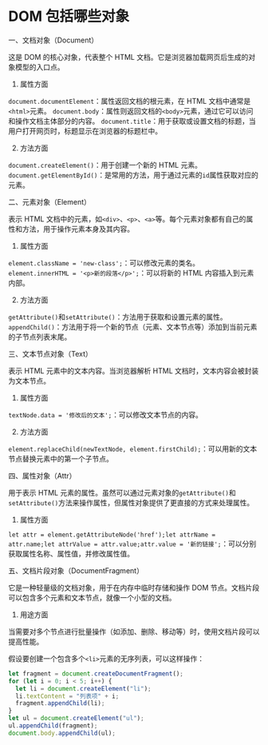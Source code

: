 # DOM 包括哪些对象

一、文档对象（Document）

这是 DOM 的核心对象，代表整个 HTML 文档。它是浏览器加载网页后生成的对象模型的入口点。

1. 属性方面

`document.documentElement`：属性返回文档的根元素，在 HTML 文档中通常是`<html>`元素。
`document.body`：属性则返回文档的`<body>`元素，通过它可以访问和操作文档主体部分的内容。
`document.title`：用于获取或设置文档的标题，当用户打开网页时，标题显示在浏览器的标题栏中。

2. 方法方面

`document.createElement()`：用于创建一个新的 HTML 元素。
`document.getElementById()`：是常用的方法，用于通过元素的`id`属性获取对应的元素。

二、元素对象（Element）

表示 HTML 文档中的元素，如`<div>`、`<p>`、`<a>`等。每个元素对象都有自己的属性和方法，用于操作元素本身及其内容。

1. 属性方面

`element.className = 'new-class';`：可以修改元素的类名。
`element.innerHTML = '<p>新的段落</p>';`：可以将新的 HTML 内容插入到元素内部。

2. 方法方面

`getAttribute()`和`setAttribute()`：方法用于获取和设置元素的属性。
`appendChild()`：方法用于将一个新的节点（元素、文本节点等）添加到当前元素的子节点列表末尾。

三、文本节点对象（Text）

表示 HTML 元素中的文本内容。当浏览器解析 HTML 文档时，文本内容会被封装为文本节点。

1. 属性方面

`textNode.data = '修改后的文本';`：可以修改文本节点的内容。

2. 方法方面

`element.replaceChild(newTextNode, element.firstChild);`：可以用新的文本节点替换元素中的第一个子节点。

四、属性对象（Attr）

用于表示 HTML 元素的属性。虽然可以通过元素对象的`getAttribute()`和`setAttribute()`方法来操作属性，但属性对象提供了更直接的方式来处理属性。

1. 属性方面

`let attr = element.getAttributeNode('href');let attrName = attr.name;let attrValue = attr.value;attr.value = '新的链接';`：可以分别获取属性名称、属性值，并修改属性值。

五、文档片段对象（DocumentFragment）

它是一种轻量级的文档对象，用于在内存中临时存储和操作 DOM 节点。文档片段可以包含多个元素和文本节点，就像一个小型的文档。

1. 用途方面

当需要对多个节点进行批量操作（如添加、删除、移动等）时，使用文档片段可以提高性能。

假设要创建一个包含多个`<li>`元素的无序列表，可以这样操作：

```javascript
let fragment = document.createDocumentFragment();
for (let i = 0; i < 5; i++) {
  let li = document.createElement("li");
  li.textContent = "列表项" + i;
  fragment.appendChild(li);
}
let ul = document.createElement("ul");
ul.appendChild(fragment);
document.body.appendChild(ul);
```
